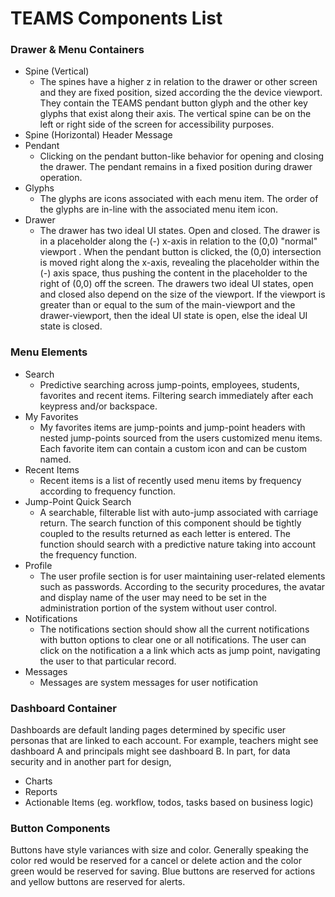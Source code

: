 # TEAMS Components List

### Drawer & Menu Containers
- Spine (Vertical)
  - The spines have a higher z in relation to the drawer or other screen and
    they are fixed position, sized according the the device viewport. They
contain the TEAMS pendant button glyph and the other key glyphs that exist along
their axis. The vertical spine can be on the left or right side of the screen
for accessibility purposes.
- Spine (Horizontal) Header Message
- Pendant
  - Clicking on the pendant button-like behavior for opening and closing the
    drawer. The pendant remains in a fixed position during drawer operation.
- Glyphs
  - The glyphs are icons associated with each menu item. The order of the glyphs
    are in-line with the associated menu item icon.
- Drawer
  - The drawer has two ideal UI states. Open and closed. The drawer is in a
    placeholder along the (-) x-axis in relation to the (0,0) "normal" viewport
. When the pendant button is clicked, the (0,0) intersection is moved right
along the x-axis, revealing the placeholder within the (-) axis space, thus
pushing the content in the placeholder to the right of (0,0) off the screen. The
drawers two ideal UI states, open and closed also depend on the size of the
viewport. If the viewport is greater than or equal to the sum of the
main-viewport and the drawer-viewport, then the ideal UI state is open, else the
ideal UI state is closed.

### Menu Elements
- Search
  - Predictive searching across jump-points, employees, students, favorites and
    recent items. Filtering search immediately after each keypress and/or
backspace.
- My Favorites
  - My favorites items are jump-points and jump-point headers with nested
    jump-points sourced from the users customized menu items. Each favorite item
can contain a custom icon and can be custom named.
- Recent Items
  - Recent items is a list of recently used menu items by frequency according to
    frequency function.
- Jump-Point Quick Search
  - A searchable, filterable list with auto-jump associated with carriage
    return. The search function of this component should be tightly coupled to
the results returned as each letter is entered. The function should search with
a predictive nature taking into account the frequency function.
- Profile
  - The user profile section is for user maintaining user-related elements such
    as passwords. According to the security procedures, the avatar and display
name of the user may need to be set in the administration portion of the system
without user control.
- Notifications
  - The notifications section should show all the current notifications with
    button options to clear one or all notifications. The user can click on the
notification a a link which acts as jump point, navigating the user to that
particular record.
- Messages
  - Messages are system messages for user notification

### Dashboard Container
Dashboards are default landing pages determined by specific user personas that
are linked to each account. For example, teachers might see dashboard A and
principals might see dashboard B. In part, for data security and in another part
for design,
- Charts
- Reports
- Actionable Items (eg. workflow, todos, tasks based on business logic)

### Button Components
Buttons have style variances with size and color. Generally speaking the color
red would be reserved for a cancel or delete action and the color green would be
reserved for saving. Blue buttons are reserved for actions and yellow buttons
are reserved for alerts.

